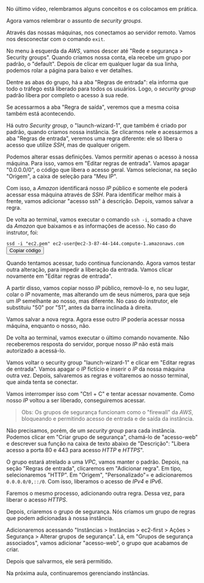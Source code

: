 <div class="formattedText" data-external-links="">
                                <p>No último vídeo, relembramos alguns conceitos e os colocamos em prática. </p>
<p>Agora vamos relembrar o assunto de <em>security groups</em>. </p>
<p>Através das nossas máquinas, nos conectamos ao servidor remoto. Vamos nos desconectar com o comando <code>exit</code>.</p>
<p>No menu à esquerda da <em>AWS</em>, vamos descer até "Rede e segurança &gt; Security groups". Quando criamos nossa conta, ela recebe um grupo por padrão, o "default". Depois de clicar em qualquer lugar da sua linha, podemos rolar a página para baixo e ver detalhes.</p>
<p>Dentre as abas do grupo, há a aba "Regras de entrada": ela informa que todo o tráfego está liberado para todos os usuários. Logo, o <em>security group</em> padrão libera por completo o acesso à sua rede.</p>
<p>Se acessarmos a aba "Regra de saída", veremos que a mesma coisa também está acontecendo. </p>
<p>Há outro <em>Security group</em>, o "launch-wizard-1", que também é criado por padrão, quando criamos nossa instância. Se clicarmos nele e acessarmos a aba "Regras de entrada", veremos uma regra diferente: ele só libera o acesso que utilize <em>SSH</em>, mas de qualquer origem.</p>
<p>Podemos alterar essas definições. Vamos permitir apenas o acesso à nossa máquina. Para isso, vamos em "Editar regras de entrada". Vamos apagar "0.0.0.0/0", o código que libera o acesso geral. Vamos selecionar, na seção "Origem", a caixa de seleção para "Meu IP".</p>
<p>Com isso, a <em>Amazon</em> identificará nosso <em>IP</em> público e somente ele poderá acessar essa máquina através de <em>SSH</em>. Para identificar melhor mais à frente, vamos adicionar "acesso ssh" à descrição. Depois, vamos salvar a regra.</p>
<p>De volta ao terminal, vamos executar o comando <code>ssh -i</code>, somado a chave da <em>Amazon</em> que baixamos e as informações de acesso. No caso do instrutor, foi:</p>
<pre class="prettyprint"><code class="hljs language-sql">ssd <span class="hljs-operator">-</span>i "ec2.pem" ec2<span class="hljs-operator">-</span><span class="hljs-keyword">user</span><span class="hljs-variable">@ec2</span><span class="hljs-number">-3</span><span class="hljs-number">-87</span><span class="hljs-number">-44</span><span class="hljs-number">-144.</span>compute<span class="hljs-number">-1.</span>amazonaws.com</code><button type="button" class="clipit">Copiar código</button></pre><p>Quando tentamos acessar, tudo continua funcionando. Agora vamos testar outra alteração, para impedir a liberação da entrada. Vamos clicar novamente em "Editar regras de entrada".</p>
<p>A partir disso, vamos copiar nosso <em>IP</em> público, removê-lo e, no seu lugar, colar o <em>IP</em> novamente, mas alterando um de seus números, para que seja um <em>IP</em> semelhante ao nosso, mas diferente. No caso do instrutor, ele substituiu "50" por "51", antes da barra inclinada à direita.</p>
<p>Vamos salvar a nova regra. Agora esse outro <em>IP</em> poderia acessar nossa máquina, enquanto o nosso, não.</p>
<p>De volta ao terminal, vamos executar o último comando novamente. Não receberemos resposta do servidor, porque nosso <em>IP</em> não está mais autorizado a acessá-lo. </p>
<p>Vamos voltar o security group "launch-wizard-1" e clicar em "Editar regras de entrada". Vamos apagar o <em>IP</em> fictício e inserir o <em>IP</em> da nossa máquina outra vez. Depois, salvaremos as regras e voltaremos ao nosso terminal, que ainda tenta se conectar.</p>
<p>Vamos interromper isso com "Ctrl + C" e tentar acessar novamente. Como nosso <em>IP</em> voltou a ser liberado, conseguiremos acessar.</p>
<blockquote>
<p>Obs:
Os grupos de segurança funcionam como o "firewall" da <em>AWS</em>, bloqueando e permitindo acesso de entrada e de saída da instância.</p>
</blockquote>
<p>Não precisamos, porém, de um <em>security group</em> para cada instância. Podemos clicar em "Criar grupo de segurança", chamá-lo de "acesso-web" e descrever sua função na caixa de texto abaixo de "Descrição": "Libera acesso a porta 80 e 443 para acesso <em>HTTP</em> e <em>HTTPS</em>".</p>
<p>O grupo estará atrelado a uma <em>VPC</em>, vamos manter o padrão. Depois, na seção "Regras de entrada", clicaremos em "Adicionar regra". Em tipo, selecionaremos "HTTP". Em "Origem", "Personalizado"= e adicionaremos <code>0.0.0.0/0,::/0</code>. Com isso, liberamos o acesso de <em>IPv4</em> e <em>IPv6</em>.</p>
<p>Faremos o mesmo processo, adicionando outra regra. Dessa vez, para liberar o acesso <em>HTTPS</em>.</p>
<p>Depois, criaremos o grupo de segurança. Nós criamos um grupo de regras que podem adicionadas à nossa instância.</p>
<p>Adicionaremos acessando "Instâncias &gt; Instâncias &gt; ec2-first &gt; Ações &gt; Segurança &gt; Alterar grupos de segurança". Lá, em "Grupos de segurança associados", vamos adicionar "acesso-web", o grupo que acabamos de criar.</p>
<p>Depois que salvarmos, ele será permitido. </p>
<p>Na próxima aula, continuaremos gerenciando instâncias.</p>
                        </div>